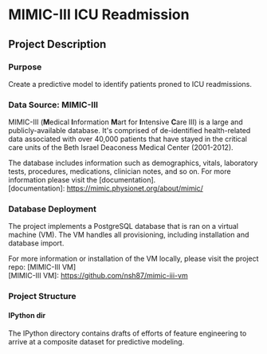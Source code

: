 # MIMIC-III ICU Readmission

## Project Description
### Purpose
Create a predictive model to identify patients proned to ICU readmissions.

### Data Source: MIMIC-III
MIMIC-III (**M**edical **I**nformation **M**art for **I**ntensive **C**are III) is a large and 
publicly-available database. It's comprised of de-identified health-related data associated with
over 40,000 patients that have stayed in the critical care units of the Beth Israel Deaconess
Medical Center (2001-2012).

The database includes information such as demographics, vitals, laboratory tests, procedures,
medications, clinician notes, and so on. For more information please visit the [documentation].  
[documentation]: https://mimic.physionet.org/about/mimic/

### Database Deployment
The project implements a PostgreSQL database that is ran on a virtual machine (VM). The VM handles
all provisioning, including installation and database import.

For more information or installation of the VM locally, please visit the project repo: [MIMIC-III VM]  
[MIMIC-III VM]: https://github.com/nsh87/mimic-iii-vm

### Project Structure
#### IPython dir
The IPython directory contains drafts of efforts of feature engineering to arrive at a composite dataset
for predictive modeling.

